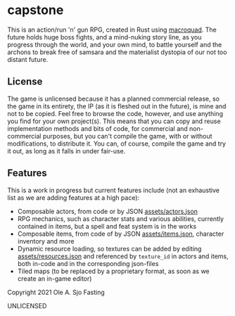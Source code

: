 # capstone

This is an action/run 'n' gun RPG, created in Rust using [macroquad](https://github.com/not-fl3/macroquad).
The future holds huge boss fights, and a mind-nuking story line, as you progress through the world, and your own mind, to battle yourself and the archons to break free of samsara and the materialist dystopia of our not too distant future.

## License

The game is unlicensed because it has a planned commercial release, so  the game in its entirety, the IP (as it is fleshed out in the future), is mine and not to be copied.
Feel free to browse the code, however, and use anything you find for your own project(s). This means that you can copy and reuse implementation methods and bits of code, for commercial and non-commercial purposes, but you can't compile the game, with or without modifications, to distribute it.
You can, of course, compile the game and try it out, as long as it falls in under fair-use.

## Features

This is a work in progress but current features include (not an exhaustive list as we are adding features at a high pace):

- Composable actors, from code or by JSON [assets/actors.json](https://github.com/olefasting/capstone/blob/master/assets/actors.json)
- RPG mechanics, such as character stats and various abilities, currently contained in items, but a spell and feat system is in the works
- Composable items, from code of by JSON [assets/items.json](https://github.com/olefasting/capstone/blob/master/assets/items.json), character inventory and more
- Dynamic resource loading, so textures can be added by editing [assets/resources.json](https://github.com/olefasting/capstone/blob/master/assets/resources.json) and referenced by `texture_id` in actors and items, both in-code and in the corresponding json-files
- Tiled maps (to be replaced by a proprietary format, as soon as we create an in-game editor)

Copyright 2021 Ole A. Sjo Fasting

UNLICENSED
